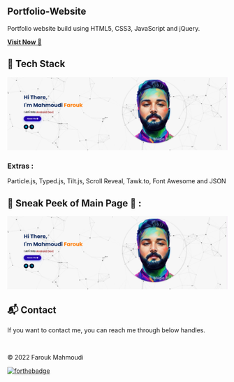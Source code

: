 ## Portfolio-Website
Portfolio website build using HTML5, CSS3, JavaScript and jQuery.

<a href="(https://www.linkedin.com/in/mahmoudi-farouk/)" target="_blank">**Visit Now** 🚀</a>


## 📌 Tech Stack

<img alt="jQuery" src="https://github.com/MAHMOUDI-FAROUK/Farouk-Portfolio/blob/main/assets/images/Capture%20d%E2%80%99%C3%A9cran%202023-07-29%20122025.png"/>

### Extras : 
Particle.js, Typed.js, Tilt.js, Scroll Reveal, Tawk.to, Font Awesome and JSON

## 📌 Sneak Peek of Main Page 🙈 :
![mockup720](https://github.com/MAHMOUDI-FAROUK/Farouk-Portfolio/blob/main/assets/images/Capture%20d%E2%80%99%C3%A9cran%202023-07-29%20122025.png)



<h2>📬 Contact</h2>


If you want to contact me, you can reach me through below handles.

&nbsp;&nbsp;<a href="https://www.linkedin.com/in/mahmoudi-farouk/"><img src="" width="30"></img></a>

© 2022 Farouk Mahmoudi


[![forthebadge](https://forthebadge.com/images/badges/built-with-love.svg)](https://forthebadge.com)
